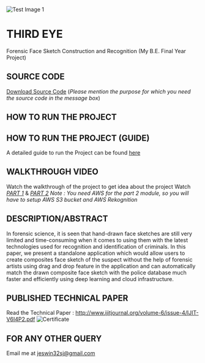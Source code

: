 ![Test Image 1](https://github.com/imakashsahu/Third-Eye-Final-Year-Project/blob/main/Logo.jpg)
# THIRD EYE
Forensic Face Sketch Construction and Recognition (My B.E. Final Year Project)
## SOURCE CODE
[Download Source Code](https://drive.google.com/file/d/1GG1F90qRMzmUv6REG8gf6yEtxGcuuXpa/view?usp=sharing)
(*Please mention the purpose for which you need the source code in the message box*)

## HOW TO RUN THE PROJECT
## HOW TO RUN THE PROJECT (GUIDE)
A detailed guide to run the Project can be found [here](https://dev.to/imakashsahu/forensic-face-sketch-construction-and-recognition-18kh)

## WALKTHROUGH VIDEO
Watch the walkthrough of the project to get idea about the project
Watch *[PART 1](https://www.youtube.com/watch?v=wGEEOh1bA2s&ab_channel=AkashSahu)* & *[PART 2](https://www.youtube.com/watch?v=FzLebHWGhnE&ab_channel=AkashSahu)*
*Note : You need AWS for the part 2 module, so you will have to setup AWS S3 bucket and AWS Rekognition*
## DESCRIPTION/ABSTRACT
In forensic science, it is seen that hand-drawn face sketches are still very limited and time-consuming when it comes to using them with the latest technologies used for recognition and identification of criminals. In this paper, we present a standalone application which would allow users to create composites face sketch of the suspect without the help of forensic artists using drag and drop feature in the application and can automatically match the drawn composite face sketch with the police database much faster and efficiently using deep learning and cloud infrastructure.
## PUBLISHED TECHNICAL PAPER
Read the Technical Paper : http://www.ijitjournal.org/volume-6/issue-4/IJIT-V6I4P2.pdf
![Certificate](https://github.com/imakashsahu/Third-Eye-Final-Year-Project/blob/main/Technical%20Paper%20Certificates/Akash%20Sahu.jpg)
## FOR ANY OTHER QUERY
Email me at jeswin32sj@gmail.com
